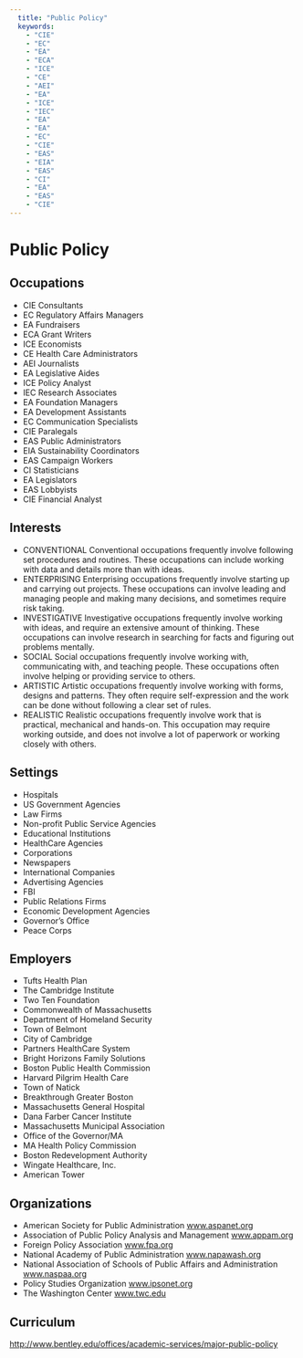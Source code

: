 ```yaml
---
  title: "Public Policy"
  keywords: 
    - "CIE"
    - "EC"
    - "EA"
    - "ECA"
    - "ICE"
    - "CE"
    - "AEI"
    - "EA"
    - "ICE"
    - "IEC"
    - "EA"
    - "EA"
    - "EC"
    - "CIE"
    - "EAS"
    - "EIA"
    - "EAS"
    - "CI"
    - "EA"
    - "EAS"
    - "CIE"
---
```

# Public Policy

## Occupations


 - CIE
    Consultants
 - EC
    Regulatory Affairs Managers
 - EA
    Fundraisers
 - ECA
    Grant Writers
 - ICE
    Economists
 - CE
    Health Care Administrators
 - AEI
    Journalists
 - EA
    Legislative Aides
 - ICE
    Policy Analyst
 - IEC
    Research Associates
 - EA
    Foundation Managers
 - EA
    Development Assistants
 - EC
    Communication Specialists
 - CIE
    Paralegals
 - EAS
    Public Administrators
 - EIA
    Sustainability Coordinators
 - EAS
    Campaign Workers
 - CI
    Statisticians
 - EA
    Legislators
 - EAS
    Lobbyists
 - CIE
    Financial Analyst

## Interests


 - CONVENTIONAL
    Conventional occupations frequently involve following set procedures and routines. These occupations can include working with data and details more than with ideas.
 - ENTERPRISING
    Enterprising occupations frequently involve starting up and carrying out projects. These occupations can involve leading and managing people and making many decisions, and sometimes require risk taking.
 - INVESTIGATIVE
    Investigative occupations frequently involve working with ideas, and require an extensive amount of thinking. These occupations can involve research in searching for facts and figuring out problems mentally.
 - SOCIAL
    Social occupations frequently involve working with, communicating with, and teaching people. These occupations often involve helping or providing service to others.
 - ARTISTIC
    Artistic occupations frequently involve working with forms, designs and patterns. They often require self-expression and the work can be done without following a clear set of rules.
 - REALISTIC
    Realistic occupations frequently involve work that is practical, mechanical and hands-on. This occupation may require working outside, and does not involve a lot of paperwork or working closely with others.

## Settings


 - Hospitals
 - US Government Agencies
 - Law Firms
 - Non-profit Public Service Agencies
 - Educational Institutions
 - HealthCare Agencies
 - Corporations
 - Newspapers
 - International Companies
 - Advertising Agencies
 - FBI
 - Public Relations Firms
 - Economic Development Agencies
 - Governor’s Office
 - Peace Corps

## Employers


 - Tufts Health Plan
 - The Cambridge Institute
 - Two Ten Foundation
 - Commonwealth of Massachusetts
 - Department of Homeland Security
 - Town of Belmont
 - City of Cambridge
 - Partners HealthCare System
 - Bright Horizons Family Solutions
 - Boston Public Health Commission
 - Harvard Pilgrim Health Care
 - Town of Natick
 - Breakthrough Greater Boston
 - Massachusetts General Hospital
 - Dana Farber Cancer Institute
 - Massachusetts Municipal Association
 - Office of the Governor/MA
 - MA Health Policy Commission
 - Boston Redevelopment Authority
 - Wingate Healthcare, Inc.
 - American Tower

## Organizations


 - American Society for Public Administration
    www.aspanet.org
 - Association of Public Policy Analysis and Management
    www.appam.org
 - Foreign Policy Association
    www.fpa.org
 - National Academy of Public Administration
    www.napawash.org
 - National Association of Schools of Public Affairs and Administration
    www.naspaa.org
 - Policy Studies Organization
    www.ipsonet.org
 - The Washington Center
    www.twc.edu

## Curriculum


http://www.bentley.edu/offices/academic-services/major-public-policy
